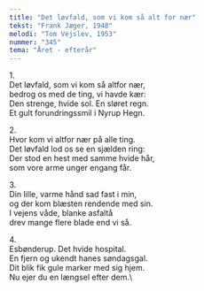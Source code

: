 ```yaml
---
title: "Det løvfald, som vi kom så alt for nær"
tekst: "Frank Jæger, 1948"
melodi: "Tom Vejslev, 1953"
nummer: "345"
tema: "Året - efterår"
---
```

1\.\
Det løvfald, som vi kom så altfor nær,\
bedrog os med de ting, vi havde kær:\
Den strenge, hvide sol. En sløret regn.\
Et gult forundringssmil i Nyrup Hegn.

2\.\
Hvor kom vi altfor nær på alle ting.\
Det løvfald lod os se en sjælden ring:\
Der stod en hest med samme hvide hår,\
som vore arme unger engang får.

3\.\
Din lille, varme hånd sad fast i min,\
og der kom blæsten rendende med sin.\
I vejens våde, blanke asfaltå\
drev mange flere blade end vi så.

4\.\
Esbønderup. Det hvide hospital.\
En fjern og ukendt hanes søndagsgal.\
Dit blik fik gule marker med sig hjem.\
Nu ejer du en længsel efter dem.\
